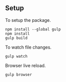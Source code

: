 
## Setup

To setup the package.

```
npm install --global gulp
npm install
gulp build
```

To watch file changes.

```
gulp watch
```

Browser live reload.

```
gulp browser
```
